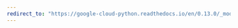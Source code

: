 ```yaml
---
redirect_to: "https://google-cloud-python.readthedocs.io/en/0.13.0/_modules/gcloud/logging/connection.html"
---
```

